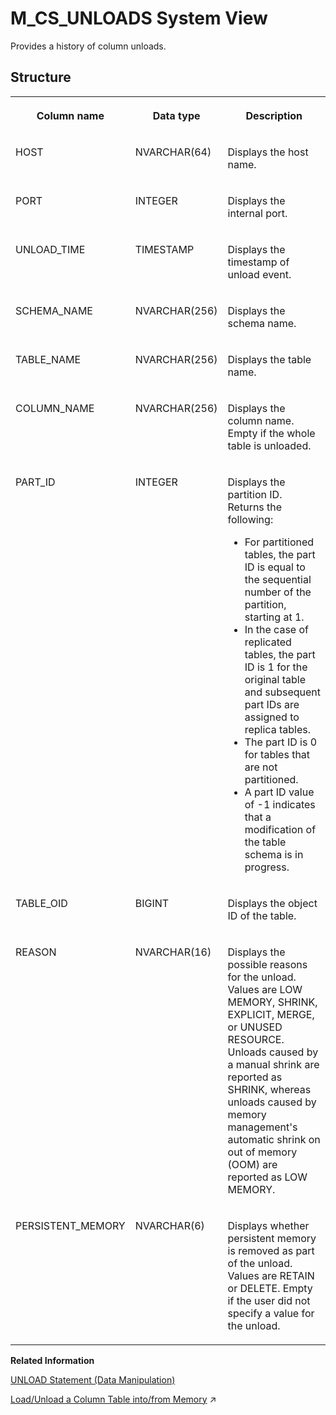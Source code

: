 <!-- loio20ad86c6751910148fe5ee1c3b76cadb -->

# M\_CS\_UNLOADS System View

Provides a history of column unloads.



<a name="loio20ad86c6751910148fe5ee1c3b76cadb___m__c_s__u_n_l_o_a_d_s_1struct_M_CS_UNLOADS"/>

## Structure


<table>
<tr>
<th valign="top">

Column name



</th>
<th valign="top">

Data type



</th>
<th valign="top">

Description



</th>
</tr>
<tr>
<td valign="top">

HOST



</td>
<td valign="top">

NVARCHAR\(64\)



</td>
<td valign="top">

Displays the host name.



</td>
</tr>
<tr>
<td valign="top">

PORT



</td>
<td valign="top">

INTEGER



</td>
<td valign="top">

Displays the internal port.



</td>
</tr>
<tr>
<td valign="top">

UNLOAD\_TIME



</td>
<td valign="top">

TIMESTAMP



</td>
<td valign="top">

Displays the timestamp of unload event.



</td>
</tr>
<tr>
<td valign="top">

SCHEMA\_NAME



</td>
<td valign="top">

NVARCHAR\(256\)



</td>
<td valign="top">

Displays the schema name.



</td>
</tr>
<tr>
<td valign="top">

TABLE\_NAME



</td>
<td valign="top">

NVARCHAR\(256\)



</td>
<td valign="top">

Displays the table name.



</td>
</tr>
<tr>
<td valign="top">

COLUMN\_NAME



</td>
<td valign="top">

NVARCHAR\(256\)



</td>
<td valign="top">

Displays the column name. Empty if the whole table is unloaded.



</td>
</tr>
<tr>
<td valign="top">

PART\_ID



</td>
<td valign="top">

INTEGER



</td>
<td valign="top">

Displays the partition ID. Returns the following:

-   For partitioned tables, the part ID is equal to the sequential number of the partition, starting at 1.
-   In the case of replicated tables, the part ID is 1 for the original table and subsequent part IDs are assigned to replica tables.
-   The part ID is 0 for tables that are not partitioned.
-   A part ID value of -1 indicates that a modification of the table schema is in progress.



</td>
</tr>
<tr>
<td valign="top">

TABLE\_OID



</td>
<td valign="top">

BIGINT



</td>
<td valign="top">

Displays the object ID of the table.



</td>
</tr>
<tr>
<td valign="top">

REASON



</td>
<td valign="top">

NVARCHAR\(16\)



</td>
<td valign="top">

Displays the possible reasons for the unload. Values are LOW MEMORY, SHRINK, EXPLICIT, MERGE, or UNUSED RESOURCE. Unloads caused by a manual shrink are reported as SHRINK, whereas unloads caused by memory management's automatic shrink on out of memory \(OOM\) are reported as LOW MEMORY.



</td>
</tr>
<tr>
<td valign="top">

PERSISTENT\_MEMORY



</td>
<td valign="top">

NVARCHAR\(6\)



</td>
<td valign="top">

Displays whether persistent memory is removed as part of the unload. Values are RETAIN or DELETE. Empty if the user did not specify a value for the unload.



</td>
</tr>
</table>

**Related Information**  


[UNLOAD Statement \(Data Manipulation\)](../../010-SQL-Reference/012-SQL-Statements/unload-statement-data-manipulation-20fe92a.md "Unloads the column store table from memory.")

[Load/Unload a Column Table into/from Memory](https://help.sap.com/viewer/f9c5015e72e04fffa14d7d4f7267d897/2023_2_QRC/en-US/c133165bbb57101493c5fb19b5b8607f.html "Under normal circumstances, the SAP HANA database manages the loading and unloading of tables into and from memory automatically, the aim being to keep all relevant data in memory. However, you can manually load and unload individual tables, as well as load table columns if necessary.") :arrow_upper_right:

